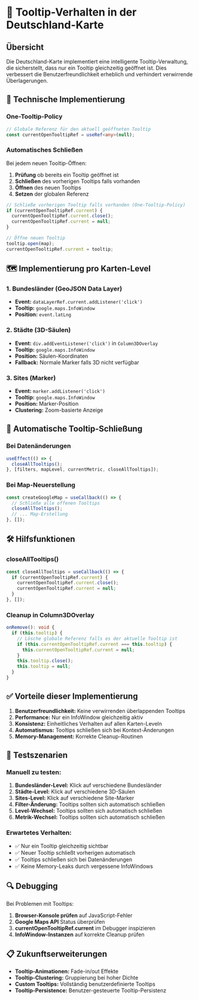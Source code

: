 # 🎯 Tooltip-Verhalten in der Deutschland-Karte

## Übersicht

Die Deutschland-Karte implementiert eine intelligente Tooltip-Verwaltung, die sicherstellt, dass nur ein Tooltip gleichzeitig geöffnet ist. Dies verbessert die Benutzerfreundlichkeit erheblich und verhindert verwirrende Überlagerungen.

## 🔧 Technische Implementierung

### One-Tooltip-Policy

```typescript
// Globale Referenz für den aktuell geöffneten Tooltip
const currentOpenTooltipRef = useRef<any>(null);
```

### Automatisches Schließen

Bei jedem neuen Tooltip-Öffnen:
1. **Prüfung** ob bereits ein Tooltip geöffnet ist
2. **Schließen** des vorherigen Tooltips falls vorhanden
3. **Öffnen** des neuen Tooltips
4. **Setzen** der globalen Referenz

```typescript
// Schließe vorherigen Tooltip falls vorhanden (One-Tooltip-Policy)
if (currentOpenTooltipRef.current) {
  currentOpenTooltipRef.current.close();
  currentOpenTooltipRef.current = null;
}

// Öffne neuen Tooltip
tooltip.open(map);
currentOpenTooltipRef.current = tooltip;
```

## 🗺️ Implementierung pro Karten-Level

### 1. Bundesländer (GeoJSON Data Layer)
- **Event:** `dataLayerRef.current.addListener('click')`
- **Tooltip:** `google.maps.InfoWindow`
- **Position:** `event.latLng`

### 2. Städte (3D-Säulen)
- **Event:** `div.addEventListener('click')` in `Column3DOverlay`
- **Tooltip:** `google.maps.InfoWindow`
- **Position:** Säulen-Koordinaten
- **Fallback:** Normale Marker falls 3D nicht verfügbar

### 3. Sites (Marker)
- **Event:** `marker.addListener('click')`
- **Tooltip:** `google.maps.InfoWindow`
- **Position:** Marker-Position
- **Clustering:** Zoom-basierte Anzeige

## 🔄 Automatische Tooltip-Schließung

### Bei Datenänderungen
```typescript
useEffect(() => {
  closeAllTooltips();
}, [filters, mapLevel, currentMetric, closeAllTooltips]);
```

### Bei Map-Neuerstellung
```typescript
const createGoogleMap = useCallback(() => {
  // Schließe alle offenen Tooltips
  closeAllTooltips();
  // ... Map-Erstellung
}, []);
```

## 🛠️ Hilfsfunktionen

### closeAllTooltips()
```typescript
const closeAllTooltips = useCallback(() => {
  if (currentOpenTooltipRef.current) {
    currentOpenTooltipRef.current.close();
    currentOpenTooltipRef.current = null;
  }
}, []);
```

### Cleanup in Column3DOverlay
```typescript
onRemove(): void {
  if (this.tooltip) {
    // Lösche globale Referenz falls es der aktuelle Tooltip ist
    if (this.currentOpenTooltipRef.current === this.tooltip) {
      this.currentOpenTooltipRef.current = null;
    }
    this.tooltip.close();
    this.tooltip = null;
  }
}
```

## ✅ Vorteile dieser Implementierung

1. **Benutzerfreundlichkeit:** Keine verwirrenden überlappenden Tooltips
2. **Performance:** Nur ein InfoWindow gleichzeitig aktiv
3. **Konsistenz:** Einheitliches Verhalten auf allen Karten-Leveln
4. **Automatismus:** Tooltips schließen sich bei Kontext-Änderungen
5. **Memory-Management:** Korrekte Cleanup-Routinen

## 🧪 Testszenarien

### Manuell zu testen:
1. **Bundesländer-Level:** Klick auf verschiedene Bundesländer
2. **Städte-Level:** Klick auf verschiedene 3D-Säulen
3. **Sites-Level:** Klick auf verschiedene Site-Marker
4. **Filter-Änderung:** Tooltips sollten sich automatisch schließen
5. **Level-Wechsel:** Tooltips sollten sich automatisch schließen
6. **Metrik-Wechsel:** Tooltips sollten sich automatisch schließen

### Erwartetes Verhalten:
- ✅ Nur ein Tooltip gleichzeitig sichtbar
- ✅ Neuer Tooltip schließt vorherigen automatisch
- ✅ Tooltips schließen sich bei Datenänderungen
- ✅ Keine Memory-Leaks durch vergessene InfoWindows

## 🔍 Debugging

Bei Problemen mit Tooltips:

1. **Browser-Konsole prüfen** auf JavaScript-Fehler
2. **Google Maps API** Status überprüfen
3. **currentOpenTooltipRef.current** im Debugger inspizieren
4. **InfoWindow-Instanzen** auf korrekte Cleanup prüfen

## 📋 Zukunftserweiterungen

- **Tooltip-Animationen:** Fade-in/out Effekte
- **Tooltip-Clustering:** Gruppierung bei hoher Dichte
- **Custom Tooltips:** Vollständig benutzerdefinierte Tooltips
- **Tooltip-Persistence:** Benutzer-gesteuerte Tooltip-Persistenz
